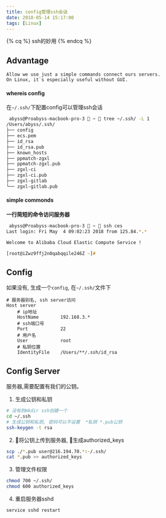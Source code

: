 ```yaml
---
title: config管理ssh会话
date: 2018-05-14 15:17:00
tags: [Linux]
---
```


{% cq %}
ssh的妙用
{% endcq %}

<!-- more -->

## Advantage

    Allow we use just a simple commands connect ours servers.
    On Linux, it`s especially useful without GUI.

#### whereis config
在``~/.ssh/``下配置config可以管理ssh会话
```zsh
 abyss@Proabyss-macbook-pro-3  ~  tree ~/.ssh/ -L 1
/Users/abyss/.ssh/
├── config
├── ecs.pem
├── id_rsa
├── id_rsa.pub
├── known_hosts
├── ppmatch-zgxl
├── ppmatch-zgxl.pub
├── zgxl-ci
├── zgxl-ci.pub
├── zgxl-gitlab
└── zgxl-gitlab.pub
```

#### simple commonds

**一行简短的命令访问服务器**
```zsh
 abyss@Proabyss-macbook-pro-3  ~  ssh ces
Last login: Fri May  4 09:02:23 2018 from 125.84.*.*

Welcome to Alibaba Cloud Elastic Compute Service !

[root@iZwz9ffj2n0qabqqile246Z ~]#
```

## Config 
如果没有, 生成一个``config``, 在``~/.ssh/``文件下
```
# 服务器别名, ssh server访问
Host server
    # ip地址
    HostName        192.168.3.*
    # ssh端口号
    Port	        22
    # 用户名
    User            root
    # 私钥位置
    IdentityFile    /Users/**/.ssh/id_rsa
```

## Config Server
服务器,需要配置有我们的公钥。


1. 生成公钥和私钥
```zsh
# 没有则mkdir ssh创建一个
cd ~/.ssh
# 生成公钥和私钥, 密码可以不设置  *私钥 *.pub公钥
ssh-keygen -t rsa
```

2.  将公钥上传到服务器, 生成authorized_keys
```zsh
scp ./*.pub user@216.194.70.*:~/.ssh/
cat *.pub >> authorized_keys
```

3. 管理文件权限
```zsh
chmod 700 ~/.ssh/
chmod 600 authorized_keys
```

4. 重启服务器sshd
```zsh
service sshd restart
```